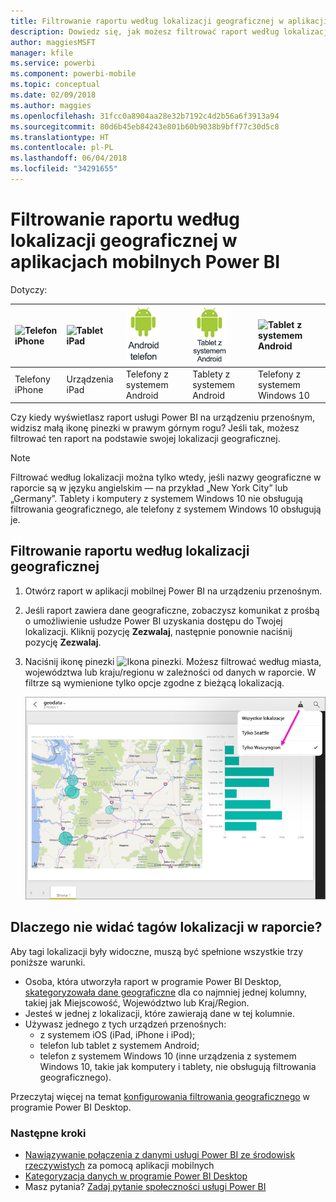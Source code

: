 ```yaml
---
title: Filtrowanie raportu według lokalizacji geograficznej w aplikacji mobilnej Power BI
description: Dowiedz się, jak możesz filtrować raport według lokalizacji geograficznej w aplikacjach mobilnych usługi Microsoft Power BI, jeśli właściciel raportu ustawił tagi geograficzne.
author: maggiesMSFT
manager: kfile
ms.service: powerbi
ms.component: powerbi-mobile
ms.topic: conceptual
ms.date: 02/09/2018
ms.author: maggies
ms.openlocfilehash: 31fcc0a8904aa28e32b7192c4d2b56a6f3913a94
ms.sourcegitcommit: 80d6b45eb84243e801b60b9038b9bff77c30d5c8
ms.translationtype: HT
ms.contentlocale: pl-PL
ms.lasthandoff: 06/04/2018
ms.locfileid: "34291655"
---
```

# <a name="filter-a-report-by-geographic-location-in-the-power-bi-mobile-apps"></a>Filtrowanie raportu według lokalizacji geograficznej w aplikacjach mobilnych Power BI
Dotyczy:

| ![Telefon iPhone](media/mobile-apps-geographic-filtering/iphone-logo-50-px.png) | ![Tablet iPad](media/mobile-apps-geographic-filtering/ipad-logo-50-px.png) | ![Telefon z systemem Android](media/mobile-apps-geographic-filtering/android-phone-logo-50-px.png) | ![Tablet z systemem Android](media/mobile-apps-geographic-filtering/android-tablet-logo-50-px.png) | ![Tablet z systemem Android](media/mobile-apps-geographic-filtering/win-10-logo-50-px.png) |
|:--- |:--- |:--- |:--- |:--- |
| Telefony iPhone |Urządzenia iPad |Telefony z systemem Android |Tablety z systemem Android |Telefony z systemem Windows 10 |

Czy kiedy wyświetlasz raport usługi Power BI na urządzeniu przenośnym, widzisz małą ikonę pinezki w prawym górnym rogu? Jeśli tak, możesz filtrować ten raport na podstawie swojej lokalizacji geograficznej.

> [!NOTE]
> Filtrować według lokalizacji można tylko wtedy, jeśli nazwy geograficzne w raporcie są w języku angielskim — na przykład „New York City” lub „Germany”. Tablety i komputery z systemem Windows 10 nie obsługują filtrowania geograficznego, ale telefony z systemem Windows 10 obsługują je.
> 
> 

## <a name="filter-your-report-by-your-geographic-location"></a>Filtrowanie raportu według lokalizacji geograficznej
1. Otwórz raport w aplikacji mobilnej Power BI na urządzeniu przenośnym.
2. Jeśli raport zawiera dane geograficzne, zobaczysz komunikat z prośbą o umożliwienie usłudze Power BI uzyskania dostępu do Twojej lokalizacji. Kliknij pozycję **Zezwalaj**, następnie ponownie naciśnij pozycję **Zezwalaj**.
3. Naciśnij ikonę pinezki ![Ikona pinezki](media/mobile-apps-geographic-filtering/power-bi-mobile-geo-icon.png). Możesz filtrować według miasta, województwa lub kraju/regionu w zależności od danych w raporcie. W filtrze są wymienione tylko opcje zgodne z bieżącą lokalizacją.
   
    ![Filtr pinezki](media/mobile-apps-geographic-filtering/power-bi-mobile-geo-map-set-filter.png)

## <a name="why-dont-i-see-location-tags-on-a-report"></a>Dlaczego nie widać tagów lokalizacji w raporcie?
Aby tagi lokalizacji były widoczne, muszą być spełnione wszystkie trzy poniższe warunki. 

* Osoba, która utworzyła raport w programie Power BI Desktop, [skategoryzowała dane geograficzne](desktop-mobile-geofiltering.md) dla co najmniej jednej kolumny, takiej jak Miejscowość, Województwo lub Kraj/Region.
* Jesteś w jednej z lokalizacji, które zawierają dane w tej kolumnie.
* Używasz jednego z tych urządzeń przenośnych:
  * z systemem iOS (iPad, iPhone i iPod);
  * telefon lub tablet z systemem Android;
  * telefon z systemem Windows 10 (inne urządzenia z systemem Windows 10, takie jak komputery i tablety, nie obsługują filtrowania geograficznego).

Przeczytaj więcej na temat [konfigurowania filtrowania geograficznego](desktop-mobile-geofiltering.md) w programie Power BI Desktop.

### <a name="next-steps"></a>Następne kroki
* [Nawiązywanie połączenia z danymi usługi Power BI ze środowisk rzeczywistych](mobile-apps-data-in-real-world-context.md) za pomocą aplikacji mobilnych
* [Kategoryzacja danych w programie Power BI Desktop](desktop-data-categorization.md) 
* Masz pytania? [Zadaj pytanie społeczności usługi Power BI](http://community.powerbi.com/)

